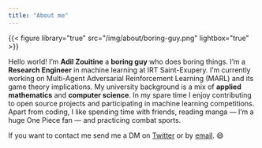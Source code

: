 ```yaml
---
title: "About me"
---
```


{{< figure library="true" src="/img/about/boring-guy.png" lightbox="true" >}}

Hello world! I’m **Adil Zouitine** a **boring guy** who does boring things. I’m a **Research Engineer** in machine learning at IRT Saint-Exupery. I’m currently working on Multi-Agent Adversarial Reinforcement Learning (MARL) and its game theory implications. My university background is a mix of **applied mathematics** and **computer science**. In my spare time I enjoy contributing to open source projects and participating in machine learning competitions. Apart from coding, I like spending time with friends, reading manga — I’m a huge One Piece fan — and practicing combat sports.

If you want to contact me send me a DM on [Twitter](https://twitter.com/AdilZtn) or by [email](mailto:adilzouitinegm@gmail.com). :smile:
